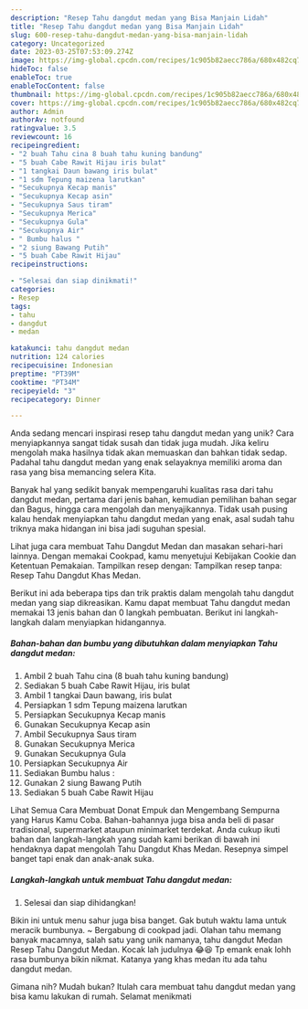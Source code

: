 ```yaml
---
description: "Resep Tahu dangdut medan yang Bisa Manjain Lidah"
title: "Resep Tahu dangdut medan yang Bisa Manjain Lidah"
slug: 600-resep-tahu-dangdut-medan-yang-bisa-manjain-lidah
category: Uncategorized
date: 2023-03-25T07:53:09.274Z
image: https://img-global.cpcdn.com/recipes/1c905b82aecc786a/680x482cq70/tahu-dangdut-medan-foto-resep-utama.jpg
hideToc: false
enableToc: true
enableTocContent: false
thumbnail: https://img-global.cpcdn.com/recipes/1c905b82aecc786a/680x482cq70/tahu-dangdut-medan-foto-resep-utama.jpg
cover: https://img-global.cpcdn.com/recipes/1c905b82aecc786a/680x482cq70/tahu-dangdut-medan-foto-resep-utama.jpg
author: Admin
authorAv: notfound
ratingvalue: 3.5
reviewcount: 16
recipeingredient:
- "2 buah Tahu cina 8 buah tahu kuning bandung"
- "5 buah Cabe Rawit Hijau iris bulat"
- "1 tangkai Daun bawang iris bulat"
- "1 sdm Tepung maizena larutkan"
- "Secukupnya Kecap manis"
- "Secukupnya Kecap asin"
- "Secukupnya Saus tiram"
- "Secukupnya Merica"
- "Secukupnya Gula"
- "Secukupnya Air"
- " Bumbu halus "
- "2 siung Bawang Putih"
- "5 buah Cabe Rawit Hijau"
recipeinstructions:

- "Selesai dan siap dinikmati!"
categories:
- Resep
tags:
- tahu
- dangdut
- medan

katakunci: tahu dangdut medan 
nutrition: 124 calories
recipecuisine: Indonesian
preptime: "PT39M"
cooktime: "PT34M"
recipeyield: "3"
recipecategory: Dinner

---
```





Anda sedang mencari inspirasi resep tahu dangdut medan yang unik? Cara menyiapkannya sangat tidak susah dan tidak juga mudah. Jika keliru mengolah maka hasilnya tidak akan memuaskan dan bahkan tidak sedap. Padahal tahu dangdut medan yang enak selayaknya memiliki aroma dan rasa yang bisa memancing selera Kita.





Banyak hal yang sedikit banyak mempengaruhi kualitas rasa dari tahu dangdut medan, pertama dari jenis bahan, kemudian pemilihan bahan segar dan Bagus, hingga cara mengolah dan menyajikannya. Tidak usah pusing kalau hendak menyiapkan tahu dangdut medan yang enak,      asal sudah tahu triknya maka hidangan ini bisa jadi suguhan spesial.














Lihat juga cara membuat Tahu Dangdut Medan dan masakan sehari-hari lainnya. Dengan memakai Cookpad, kamu menyetujui Kebijakan Cookie dan Ketentuan Pemakaian. Tampilkan resep dengan: Tampilkan resep tanpa: Resep Tahu Dangdut Khas Medan.






Berikut ini ada beberapa tips dan trik praktis dalam mengolah tahu dangdut medan yang siap dikreasikan. Kamu dapat membuat Tahu dangdut medan memakai 13 jenis bahan dan 0 langkah pembuatan. Berikut ini langkah-langkah dalam menyiapkan hidangannya.

<!--inarticleads1-->

##### Bahan-bahan dan bumbu yang dibutuhkan dalam menyiapkan Tahu dangdut medan:

1. Ambil 2 buah Tahu cina (8 buah tahu kuning bandung)
1. Sediakan 5 buah Cabe Rawit Hijau, iris bulat
1. Ambil 1 tangkai Daun bawang, iris bulat
1. Persiapkan 1 sdm Tepung maizena larutkan
1. Persiapkan Secukupnya Kecap manis
1. Gunakan Secukupnya Kecap asin
1. Ambil Secukupnya Saus tiram
1. Gunakan Secukupnya Merica
1. Gunakan Secukupnya Gula
1. Persiapkan Secukupnya Air
1. Sediakan  Bumbu halus :
1. Gunakan 2 siung Bawang Putih
1. Sediakan 5 buah Cabe Rawit Hijau


Lihat Semua Cara Membuat Donat Empuk dan Mengembang Sempurna yang Harus Kamu Coba. Bahan-bahannya juga bisa anda beli di pasar tradisional, supermarket ataupun minimarket terdekat. Anda cukup ikuti bahan dan langkah-langkah yang sudah kami berikan di bawah ini hendaknya dapat mengolah Tahu Dangdut Khas Medan. Resepnya simpel banget tapi enak dan anak-anak suka. 

<!--inarticleads2-->

##### Langkah-langkah untuk membuat Tahu dangdut medan:


1. Selesai dan siap dihidangkan!

Bikin ini untuk menu sahur juga bisa banget. Gak butuh waktu lama untuk meracik bumbunya. ~ Bergabung di cookpad jadi. Olahan tahu memang banyak macamnya, salah satu yang unik namanya, tahu dangdut Medan Resep Tahu Dangdut Medan. Kocak lah judulnya 😂😆 Tp emank enak lohh rasa bumbunya bikin nikmat. Katanya yang khas medan itu ada tahu dangdut medan. 

Gimana nih? Mudah bukan? Itulah cara membuat tahu dangdut medan yang bisa kamu lakukan di rumah. Selamat menikmati

